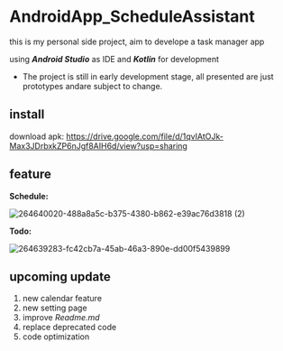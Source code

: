 # AndroidApp_ScheduleAssistant

this is my personal side project, aim to develope a task manager app

using ***Android Studio*** as IDE and ***Kotlin*** for development
 
* The project is still in early development stage, all presented are just prototypes andare subject to change.

install
-----
download apk: https://drive.google.com/file/d/1qvIAtOJk-Max3JDrbxkZP6nJgf8AIH6d/view?usp=sharing

feature
---
**Schedule:**

![264640020-488a8a5c-b375-4380-b862-e39ac76d3818 (2)](https://github.com/ChicoChen/AndroidApp_ScheduleAssistant/assets/107322822/22a3f57c-8945-4015-ba95-fd4f16f74a6b)

**Todo:**

![264639283-fc42cb7a-45ab-46a3-890e-dd00f5439899](https://github.com/ChicoChen/AndroidApp_ScheduleAssistant/assets/107322822/9dad3bff-fe39-4346-97ab-2a1661d852ee)

upcoming update
---
1. new calendar feature
2. new setting page
3. improve *Readme.md*
4. replace deprecated code
5. code optimization
   
